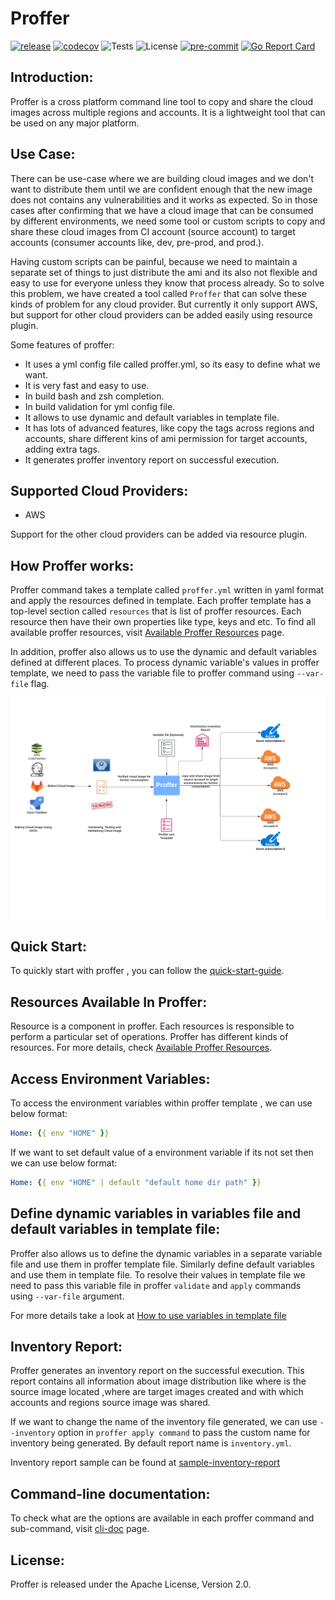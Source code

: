 # Proffer

[![release](https://img.shields.io/github/v/release/mohit-kumar-sharma/proffer?include_prereleases&sort=semver)](https://github.com/mohit-kumar-sharma/proffer/releases)
[![codecov](https://codecov.io/gh/mohit-kumar-sharma/proffer/branch/master/graph/badge.svg?token=YFU0AS3HEJ)](https://codecov.io/gh/mohit-kumar-sharma/proffer)
![Tests](https://github.com/mohit-kumar-sharma/proffer/workflows/Tests/badge.svg)
![License](https://img.shields.io/badge/license-Apache--2.0-brightgreen.svg)
[![pre-commit](https://img.shields.io/badge/pre--commit-enabled-brightgreen?logo=pre-commit&logoColor=white)](https://github.com/pre-commit/pre-commit)
[![Go Report Card](https://goreportcard.com/badge/github.com/mohit-kumar-sharma/proffer)](https://goreportcard.com/report/github.com/mohit-kumar-sharma/proffer)

## Introduction:

Proffer is a cross platform command line tool to copy and share the cloud images across multiple regions and accounts. It is a lightweight tool that can be used on any major platform.

## Use Case:

There can be use-case where we are building cloud images and we don't want to distribute them until we are confident enough that the new image does not contains any vulnerabilities and it works as expected. So in those cases after confirming that we have a cloud image that can be consumed by different environments, we need some tool or custom scripts to copy and share these cloud images from CI account (source account) to target accounts (consumer accounts like, dev, pre-prod, and prod.).

Having custom scripts can be painful, because we need to maintain a separate set of things to just distribute the ami and its also not flexible and easy to use for everyone unless they know that process already. So to solve this problem, we have created a tool called `Proffer` that can solve these kinds of problem for any cloud provider. But currently it only support AWS, but support for other cloud providers can be added easily using resource plugin.

Some features of proffer:

* It uses a yml config file called proffer.yml, so its easy to define what we want.
* It is very fast and easy to use.
* In build bash and zsh completion.
* In build validation for yml config file.
* It allows to use dynamic and default variables in template file.
* It has lots of advanced features, like copy the tags across regions and accounts, share different kins of ami permission for target accounts, adding extra tags.
* It generates proffer inventory report on successful execution.

## Supported Cloud Providers:

* AWS

Support for the other cloud providers can be added via resource plugin.

## How Proffer works:

Proffer command takes a template called `proffer.yml` written in yaml format and apply the resources defined in template. Each proffer template has a top-level section called `resources` that is list of proffer resources.
Each resource then have their own properties like type, keys and etc. To find all available proffer resources, visit [Available Proffer Resources](resources/README.md) page.

In addition, proffer also allows us to use the dynamic and default variables defined at different places. To process dynamic variable's values in proffer template, we need to pass the variable file to proffer command using `--var-file` flag.

![](images/proffer-workflow.png)

## Quick Start:

To quickly start with proffer , you can follow the [quick-start-guide](quickstart-guide/main.md).

## Resources Available In Proffer:

Resource is a component in proffer. Each resources is responsible to perform a particular set of operations. Proffer has different kinds of resources. For more details, check [Available Proffer Resources](resources/README.md).

## Access Environment Variables:

To access the environment variables within proffer template , we can use below format:

``` Yaml
Home: {{ env "HOME" }}
```

If we want to set default value of a environment variable if its not set then we can use below format:

``` Yaml
Home: {{ env "HOME" | default "default home dir path" }}
```

## Define dynamic variables in variables file and default variables in template file:

Proffer also allows us to define the dynamic variables in a separate variable file and use them in proffer
template file. Similarly define default variables and use them in template file. To resolve their values in template file we need to pass this variable file in proffer `validate` and `apply` commands using `--var-file` argument.

For more details take a look at [How to use variables in template file](quickstart-guide/variables/main.md)

## Inventory Report:

Proffer generates an inventory report on the successful execution. This report contains all information about image
distribution like where is the source image located ,where are target images created and with which accounts and regions source image was shared.

If we want to change the name of the inventory file generated, we can use `--inventory` option in `proffer apply command` to pass the custom name for inventory being generated. By default report name is `inventory.yml`.

Inventory report sample can be found at [sample-inventory-report](output-samples/example-inventory.yml)

## Command-line documentation:

To check what are the options are available in each proffer command and sub-command, visit [cli-doc](doc/proffer.md) page.

## License:

Proffer is released under the Apache License, Version 2.0.
